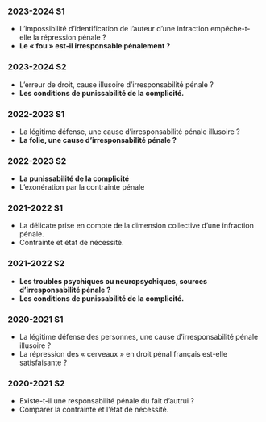 ### 2023-2024 S1
- L’impossibilité d’identification de l’auteur d’une infraction empêche-t-elle la répression pénale ?
- **Le « fou » est-il irresponsable pénalement ?**
### 2023-2024 S2
- L’erreur de droit, cause illusoire d’irresponsabilité pénale ?
- **Les conditions de punissabilité de la complicité.**
### 2022-2023 S1
- La légitime défense, une cause d’irresponsabilité pénale illusoire ?
- **La folie, une cause d’irresponsabilité pénale ?**
### 2022-2023 S2
- **La punissabilité de la complicité**
- L’exonération par la contrainte pénale
### 2021-2022 S1
- La délicate prise en compte de la dimension collective d’une infraction pénale.
- Contrainte et état de nécessité.
### 2021-2022 S2
- **Les troubles psychiques ou neuropsychiques, sources d’irresponsabilité pénale ?**
- **Les conditions de punissabilité de la complicité.**
### 2020-2021 S1
- La légitime défense des personnes, une cause d’irresponsabilité pénale illusoire ?
- La répression des « cerveaux » en droit pénal français est-elle satisfaisante ?
### 2020-2021 S2
- Existe-t-il une responsabilité pénale du fait d’autrui ?
- Comparer la contrainte et l’état de nécessité.